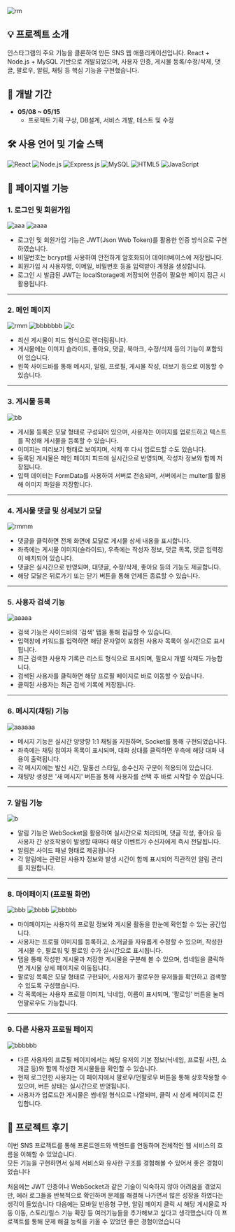 
![rm](https://github.com/user-attachments/assets/e48c73c6-a0f4-48e6-9220-7e287197661f)
## 💡 프로젝트 소개
인스타그램의 주요 기능을 클론하여 만든 SNS 웹 애플리케이션입니다.
React + Node.js + MySQL 기반으로 개발되었으며, 사용자 인증, 게시물 등록/수정/삭제, 댓글, 팔로우, 알림, 채팅 등 핵심 기능을 구현했습니다.

## 📅 개발 기간

- **05/08 ~ 05/15**
  - 프로젝트 기획 구상, DB설계, 서비스 개발, 테스트 및 수정

## 🛠 사용 언어 및 기술 스택

![React](https://img.shields.io/badge/React-61DAFB?style=for-the-badge&logo=react&logoColor=black)
![Node.js](https://img.shields.io/badge/Node.js-339933?style=for-the-badge&logo=node.js&logoColor=white)
![Express.js](https://img.shields.io/badge/Express.js-000000?style=for-the-badge&logo=express&logoColor=white)
![MySQL](https://img.shields.io/badge/MySQL-4479A1?style=for-the-badge&logo=mysql&logoColor=white)
![HTML5](https://img.shields.io/badge/HTML5-E34F26?style=for-the-badge&logo=html5&logoColor=white)
![JavaScript](https://img.shields.io/badge/JavaScript-F7DF1E?style=for-the-badge&logo=javascript&logoColor=black)

## 📑 페이지별 기능

### 1. 로그인 및 회원가입

![aaa](https://github.com/user-attachments/assets/45effaf4-b575-4975-8b9e-250fa74f4b76)
![aaaa](https://github.com/user-attachments/assets/018dad97-213e-4720-bb18-6fd40c6f7894)

- 로그인 및 회원가입 기능은 JWT(Json Web Token)를 활용한 인증 방식으로 구현하였습니다.  
- 비밀번호는 bcrypt를 사용하여 안전하게 암호화되어 데이터베이스에 저장됩니다.  
- 회원가입 시 사용자명, 이메일, 비밀번호 등을 입력받아 계정을 생성합니다.  
- 로그인 시 발급된 JWT는 localStorage에 저장되어 인증이 필요한 페이지 접근 시 활용됩니다.

--- 

### 2. 메인 페이지

![rmm](https://github.com/user-attachments/assets/84db7e03-487d-47f7-867a-7f037f82be7a)
![bbbbbbb](https://github.com/user-attachments/assets/48cf2416-f84a-4279-91eb-072267e20716)
![c](https://github.com/user-attachments/assets/d7ddeef5-602d-4c6c-ab57-ff1504207a22)

- 최신 게시물이 피드 형식으로 렌더링됩니다.
- 게시물에는 이미지 슬라이드, 좋아요, 댓글, 북마크, 수정/삭제 등의 기능이 포함되어 있습니다.
- 왼쪽 사이드바를 통해 메시지, 알림, 프로필, 게시물 작성, 더보기 등으로 이동할 수 있습니다.

--- 

### 3. 게시물 등록

![bb](https://github.com/user-attachments/assets/2c059fea-8746-4440-b06d-8961d92a0b44)

- 게시물 등록은 모달 형태로 구성되어 있으며, 사용자는 이미지를 업로드하고 텍스트를 작성해 게시물을 등록할 수 있습니다.
- 이미지는 미리보기 형태로 보여지며, 삭제 후 다시 업로드할 수도 있습니다.  
- 등록된 게시물은 메인 페이지 피드에 실시간으로 반영되며, 작성자 정보와 함께 저장됩니다.  
- 입력 데이터는 FormData를 사용하여 서버로 전송되며, 서버에서는 multer를 활용해 이미지 파일을 저장합니다.

--- 

### 4. 게시물 댓글 및 상세보기 모달

![rmmm](https://github.com/user-attachments/assets/7ac52100-a658-4e9c-a0c7-6c4997a19211)

- 댓글을 클릭하면 전체 화면에 모달로 게시물 상세 내용을 표시합니다.  
- 좌측에는 게시물 이미지(슬라이드), 우측에는 작성자 정보, 댓글 목록, 댓글 입력창이 배치되어 있습니다.  
- 댓글은 실시간으로 반영되며, 대댓글, 수정/삭제, 좋아요 등의 기능도 제공합니다.  
- 해당 모달은 뒤로가기 또는 닫기 버튼을 통해 언제든 종료할 수 있습니다.

--- 

### 5. 사용자 검색 기능

![aaaaa](https://github.com/user-attachments/assets/5e54eb3c-5639-4a1a-8b50-dffcde7eccb7)

- 검색 기능은 사이드바의 '검색' 탭을 통해 접급할 수 있습니다.
- 입력창에 키워드를 입력하면 해당 문자열이 포함된 사용자 목록이 실시간으로 표시됩니다.  
- 최근 검색한 사용자 기록은 리스트 형식으로 표시되며, 필요시 개별 삭제도 가능합니다.  
- 검색된 사용자를 클릭하면 해당 프로필 페이지로 바로 이동할 수 있습니다.
- 클릭된 사용자는 최근 검색 기록에 저장됩니다.

--- 

### 6. 메시지(채팅) 기능

![aaaaaa](https://github.com/user-attachments/assets/f195815b-b0fe-4d8d-b68c-f3e69aa99d43)

- 메시지 기능은 실시간 양방향 1:1 채팅을 지원하며, Socket를 통해 구현되었습니다.  
- 좌측에는 채팅 참여자 목록이 표시되며, 대화 상대를 클릭하면 우측에 해당 대화 내용이 출력됩니다.  
- 각 메시지에는 발신 시간, 말풍선 스타일, 송수신자 구분이 적용되어 있습니다. 
- 채팅방 생성은 '새 메시지' 버튼을 통해 사용자를 선택 후 바로 시작할 수 있습니다.

--- 

### 7. 알림 기능

![b](https://github.com/user-attachments/assets/15af97fd-d48d-4555-998d-d288e00b68ef)

- 알림 기능은 WebSocket을 활용하여 실시간으로 처리되며, 댓글 작성, 좋아요 등 사용자 간 상호작용이 발생할 때마다 해당 이벤트가 수신자에게 즉시 전달됩니다.  
- 알림은 사이드 패널 형태로 제공됩니다
- 각 알림에는 관련된 사용자 정보와 발생 시간이 함께 표시되어 직관적인 알림 관리를 지원합니다.

--- 

### 8. 마이페이지 (프로필 화면)

![bbb](https://github.com/user-attachments/assets/9bcb73ad-c9d7-4727-9e38-73766309e09c)
![bbbb](https://github.com/user-attachments/assets/0d0a143d-9d56-483c-8f47-5bfb4e9d410f)
![bbbbb](https://github.com/user-attachments/assets/402b4e4c-09a8-47d4-a787-853dc606e303)

- 마이페이지는 사용자의 프로필 정보와 게시물 활동을 한눈에 확인할 수 있는 공간입니다.  
- 사용자는 프로필 이미지를 등록하고, 소개글을 자유롭게 수정할 수 있으며, 작성한 게시물 수, 팔로워 및 팔로잉 수가 실시간으로 표시됩니다.  
- 탭을 통해 작성한 게시물과 저장한 게시물을 구분해 볼 수 있으며, 썸네일을 클릭하면 게시물 상세 페이지로 이동됩니다.
- 팔로잉 목록은 모달 형태로 구현되어, 사용자가 팔로우한 유저들을 확인하고 검색할 수 있도록 구성했습니다.  
- 각 목록에는 사용자 프로필 이미지, 닉네임, 이름이 표시되며, '팔로잉' 버튼을 눌러 언팔로우도 가능합니다.  

--- 

### 9. 다른 사용자 프로필 페이지

![bbbbbb](https://github.com/user-attachments/assets/cf42dafb-d237-41a1-bbdb-43ff04bbecd5)

- 다른 사용자의 프로필 페이지에서는 해당 유저의 기본 정보(닉네임, 프로필 사진, 소개글 등)와 함께 작성한 게시물들을 확인할 수 있습니다.  
- 현재 로그인한 사용자는 이 페이지에서 팔로우/언팔로우 버튼을 통해 상호작용할 수 있으며, 버튼 상태는 실시간으로 반영됩니다.  
- 사용자가 업로드한 게시물은 썸네일 형식으로 나열되며, 클릭 시 상세 페이지로 진입합니다.

## 🧾 프로젝트 후기

이번 SNS 프로젝트를 통해 프론트엔드와 백엔드를 연동하며 전체적인 웹 서비스의 흐름을 이해할 수 있었습니다.  
모든 기능을 구현하면서 실제 서비스와 유사한 구조를 경험해볼 수 있어서 좋은 경험이었습니다

처음에는 JWT 인증이나 WebSocket과 같은 기술이 익숙하지 않아 어려움을 겪었지만, 에러 로그들을 반복적으로 확인하며 문제를 해결해 나가면서 많은 성장을 하였다는 생각이 들었습니다
다음에는 모바일 반응형 구현, 알림 페이지 클릭 시 해당 게시물로 자동 이동, 스토리/릴스 기능 확장 등 여러기능들을 추가해보고 싶다고 생각했습니다
이 프로젝트를 통해 문제 해결 능력을 키울 수 있었던 좋은 경험이었습니다
